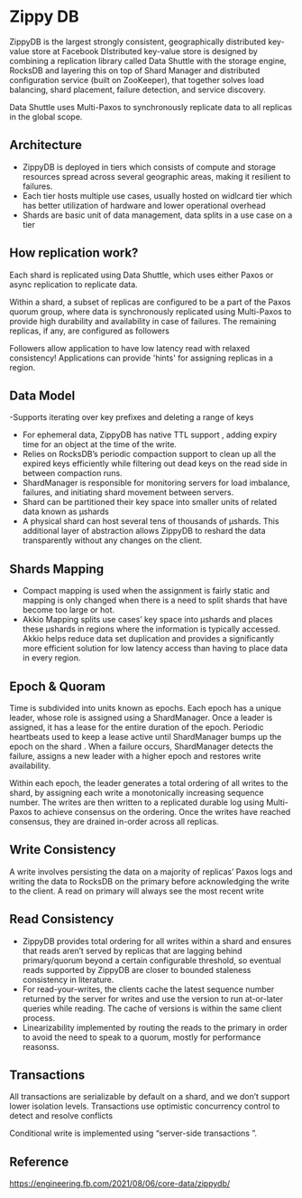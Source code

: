 # Zippy DB

ZippyDB is the largest strongly consistent, geographically distributed key-value store at Facebook
DIstributed key-value store is designed by combining a replication library called Data Shuttle with the storage engine, RocksDB and layering this on top of  Shard Manager and distributed configuration service (built on ZooKeeper), that together solves load balancing, shard placement, failure detection, and service discovery.

Data Shuttle uses Multi-Paxos to synchronously replicate data to all replicas in the global scope.

## Architecture
- ZippyDB is deployed in tiers which consists of compute and storage resources spread across several geographic areas, making it resilient to failures.
- Each tier hosts multiple use cases, usually hosted on widlcard tier which has better utilization of hardware and lower operational overhead
- Shards are basic unit of data management, data splits in a use case on a tier

## How replication work?
Each shard is replicated using Data Shuttle, which uses either Paxos or async replication to replicate data.
 
Within a shard, a subset of replicas are configured to be a part of the Paxos quorum group,  where data is synchronously replicated using Multi-Paxos to provide high durability and availability in case of failures. The remaining replicas, if any, are configured as followers

Followers allow application to have low latency read with relaxed consistency! 
Applications can provide 'hints' for assigning replicas in a region.

## Data Model
-Supports iterating over key prefixes and deleting a range of keys
- For ephemeral data, ZippyDB has native TTL support , adding expiry time for an object at the time of the write.
- Relies on RocksDB’s periodic compaction support to clean up all the expired keys efficiently while filtering out dead keys on the read side in between compaction runs. 
- ShardManager is responsible for monitoring servers for load imbalance, failures, and initiating shard movement between servers. 
- Shard can be partitioned their key space into smaller units of related data known as μshards 
- A physical shard can host several tens of thousands of μshards. This additional layer of abstraction allows ZippyDB to reshard the data transparently without any changes on the client.

## Shards Mapping
- Compact mapping is used when the assignment is fairly static and mapping is only changed when there is a need to split shards that have become too large or hot. 
- Akkio Mapping splits use cases’ key space into μshards and places these μshards in regions where the information is typically accessed. Akkio helps reduce data set duplication and provides a significantly more efficient solution for low latency access than having to place data in every region.

## Epoch & Quoram
Time is subdivided into units known as epochs. Each epoch has a unique leader, whose role is assigned using a ShardManager. Once a leader is assigned, it has a lease for the entire duration of the epoch. Periodic heartbeats used to keep a lease active until ShardManager bumps up the epoch on the shard . When a failure occurs, ShardManager detects the failure, assigns a new leader with a higher epoch and restores write availability.

 Within each epoch, the leader generates a total ordering of all writes to the shard, by assigning each write a monotonically increasing sequence number. The writes are then written to a replicated durable log using Multi-Paxos to achieve consensus on the ordering. Once the writes have reached consensus, they are drained in-order across all replicas.

## Write Consistency
A write involves persisting the data on a majority of replicas’ Paxos logs and writing the data to RocksDB on the primary before acknowledging the write to the client.
A read on primary will always see the most recent write

## Read Consistency

-  ZippyDB provides total ordering for all writes within a shard and ensures that reads aren’t served by replicas that are lagging behind primary/quorum beyond a certain configurable threshold, so eventual reads supported by ZippyDB are closer to bounded staleness consistency in literature.
-  For read-your-writes, the clients cache the latest sequence number returned by the server for writes and use the version to run at-or-later queries while reading. The cache of versions is within the same client process.
-  Linearizability implemented by routing the reads to the primary in order to avoid the need to speak to a quorum, mostly for performance reasonss.

## Transactions
All transactions are serializable by default on a shard, and we don’t support lower isolation levels.
Transactions use optimistic concurrency control to detect and resolve conflicts

Conditional write is implemented using “server-side transactions
”. 

## Reference
https://engineering.fb.com/2021/08/06/core-data/zippydb/
